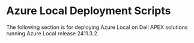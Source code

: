 # Azure Local Deployment Scripts

The following section is for deploying Azure Local on Dell APEX solutions running Azure Local release 2411.3.2.
